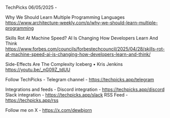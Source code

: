 TechPicks 06/05/2025 -

Why We Should Learn Multiple Programming Languages
https://www.architecture-weekly.com/p/why-we-should-learn-multiple-programming

Skills Rot At Machine Speed? AI Is Changing How Developers Learn And Think
https://www.forbes.com/councils/forbestechcouncil/2025/04/28/skills-rot-at-machine-speed-ai-is-changing-how-developers-learn-and-think/

Side-Effects Are The Complexity Iceberg • Kris Jenkins
https://youtu.be/_nG09Z_tdUU

Follow TechPicks -
Telegram channel - https://techpicks.app/telegram

Integrations and feeds -
Discord integration - https://techpicks.app/discord
Slack integration - https://techpicks.app/slack
RSS Feed - https://techpicks.app/rss

Follow me on X - https://x.com/dewbjorn